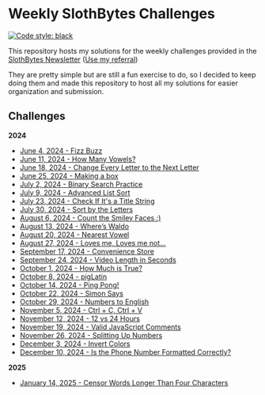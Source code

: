 # Weekly SlothBytes Challenges

[![Code style: black](https://img.shields.io/badge/code%20style-black-000000.svg)](https://github.com/psf/black)

This repository hosts my solutions for the weekly challenges provided in the [SlothBytes Newsletter](https://slothbytes.beehiiv.com) ([Use my referral](https://slothbytes.beehiiv.com/subscribe?ref=zyCF0kM9m1))

They are pretty simple but are still a fun exercise to do, so I decided to keep doing them and made this repository to host all my solutions for easier organization and submission.

## Challenges

**2024**
- [June 4, 2024 - Fizz Buzz](challenges/2024/fizzbuzz.py)
- [June 11, 2024 - How Many Vowels?](challenges/2024/count_vowels.py)
- [June 18, 2024 - Change Every Letter to the Next Letter](challenges/2024/move.py)
- [June 25, 2024 - Making a box](challenges/2024/make_box.py)
- [July 2, 2024 - Binary Search Practice](challenges/2024/find_first_occurrence.py)
- [July 9, 2024 - Advanced List Sort](challenges/2024/advanced_sort.py)
- [July 23, 2024 - Check If It's a Title String](challenges/2024/check_title.py)
- [July 30, 2024 - Sort by the Letters](challenges/2024/sort_by_letter.py)
- [August 6, 2024 - Count the Smiley Faces :)](challenges/2024/count_smileys.py)
- [August 13, 2024 - Where’s Waldo](challenges/2024/where_is_waldo.py)
- [August 20, 2024 - Nearest Vowel](challenges/2024/nearest_vowel.py)
- [August 27, 2024 - Loves me, Loves me not…](challenges/2024/loves_me.py)
- [September 17, 2024 - Convenience Store](challenges/2024/change_enough.py)
- [September 24, 2024 - Video Length in Seconds](challenges/2024/minutes_to_seconds.py)
- [October 1, 2024 - How Much is True?](challenges/2024/count_true.py)
- [October 8, 2024 - pigLatin](challenges/2024/pig_latin.py)
- [October 14, 2024 - Ping Pong!](challenges/2024/ping_pong.py)
- [October 22, 2024 - Simon Says](challenges/2024/simon_says.py)
- [October 29, 2024 - Numbers to English](challenges/2024/numbers_to_english.py)
- [November 5, 2024 - Ctrl + C, Ctrl + V](challenges/2024/keyboard_shortcut.py)
- [November 12, 2024 - 12 vs 24 Hours](challenges/2024/convert_time.py)
- [November 19, 2024 - Valid JavaScript Comments](challenges/comments_correct.py)
- [November 26, 2024 - Splitting Up Numbers](challenges/2024/num_split.py)
- [December 3, 2024 - Invert Colors](challenges/2024/color_invert.py)
- [December 10, 2024 - Is the Phone Number Formatted Correctly?](challenges/2024/is_valid_phone_number.py)

**2025**
- [January 14, 2025 - Censor Words Longer Than Four Characters](challenges/2025/censor.py)